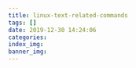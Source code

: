 ```yaml
---
title: linux-text-related-commands
tags: []
date: 2019-12-30 14:24:06
categories:
index_img:
banner_img:
---
```

